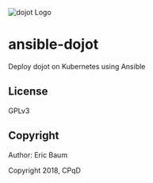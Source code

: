 ![dojot Logo](https://avatars0.githubusercontent.com/u/31219238?s=80&v=4)

# ansible-dojot
Deploy dojot on Kubernetes using Ansible

[//]: # "TODO: Description"
[//]: # "TODO: Module Requirements"
[//]: # "TODO: Deploy Requirements"
[//]: # "TODO: Inventory configuration"
[//]: # "TODO: Deployment steps"

## License

GPLv3

## Copyright

Author: Eric Baum

Copyright 2018, CPqD